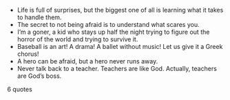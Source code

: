  - Life is full of surprises, but the biggest one of all is learning what it takes to handle them.
 - The secret to not being afraid is to understand what scares you.
 - I’m a goner, a kid who stays up half the night trying to figure out the horror of the world and trying to survive it.
 - Baseball is an art! A drama! A ballet without music! Let us give it a Greek chorus!
 - A hero can be afraid, but a hero never runs away.
 - Never talk back to a teacher. Teachers are like God. Actually, teachers are God’s boss.

6 quotes